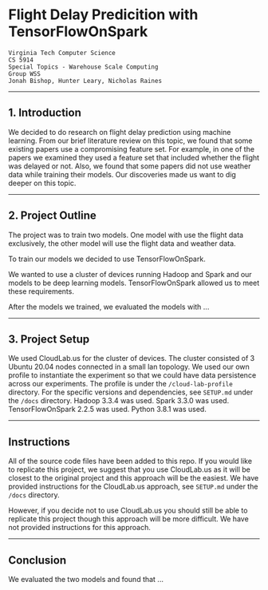 # Flight Delay Predicition with TensorFlowOnSpark

```
Virginia Tech Computer Science
CS 5914
Special Topics - Warehouse Scale Computing
Group WSS
Jonah Bishop, Hunter Leary, Nicholas Raines
```

***

## 1. Introduction

We decided to do research on flight delay prediction using machine learning. From our brief literature review on this topic, we found that some existing papers use a compromising feature set. For example, in one of the papers we examined they used a feature set that included whether the flight was delayed or not. Also, we found that some papers did not use weather data while training their models. Our discoveries made us want to dig deeper on this topic.

***

## 2. Project Outline

The project was to train two models. One model with use the flight data exclusively, the other model will use the flight data and weather data.

To train our models we decided to use TensorFlowOnSpark.

We wanted to use a cluster of devices running Hadoop and Spark and our models to be deep learning models. TensorFlowOnSpark allowed us to meet these requirements.

After the models we trained, we evaluated the models with ...

***

## 3. Project Setup

We used CloudLab.us for the cluster of devices. The cluster consisted of 3 Ubuntu 20.04 nodes connected in a small lan topology. We used our own profile to instantiate the experiment so that we could have data persistence across our experiments. The profile is under the ```/cloud-lab-profile``` directory. For the specific versions and dependencies, see ```SETUP.md``` under the ```/docs``` directory. Hadoop 3.3.4 was used. Spark 3.3.0 was used. TensorFlowOnSpark 2.2.5 was used. Python 3.8.1 was used.

***

## Instructions

All of the source code files have been added to this repo. If you would like to replicate this project, we suggest that you use CloudLab.us as it will be closest to the original project and this approach will be the easiest. We have provided instructions for the CloudLab.us approach, see ```SETUP.md``` under the ```/docs``` directory.

However, if you decide not to use CloudLab.us you should still be able to replicate this project though this approach will be more difficult. We have not provided instructions for this approach.

***

## Conclusion

We evaluated the two models and found that ...
